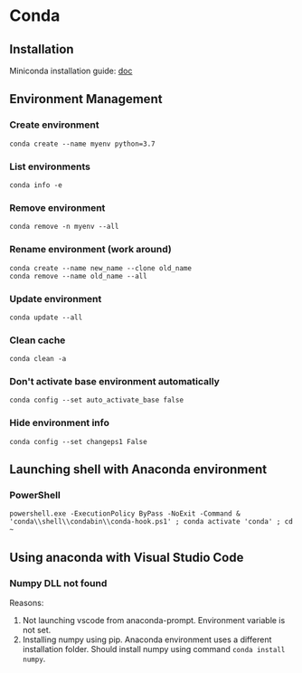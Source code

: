 # Conda

## Installation

Miniconda installation guide: [doc](https://docs.conda.io/en/latest/miniconda.html)

## Environment Management

### Create environment

```text
conda create --name myenv python=3.7
```

### List environments

```text
conda info -e
```

### Remove environment

```text
conda remove -n myenv --all
```

### Rename environment \(work around\)

```text
conda create --name new_name --clone old_name
conda remove --name old_name --all
```

### Update environment

```text
conda update --all
```

### Clean cache

```text
conda clean -a
```

### Don't activate base environment automatically

```text
conda config --set auto_activate_base false
```

### Hide environment info

```text
conda config --set changeps1 False
```

## Launching shell with Anaconda environment

### PowerShell

```text
powershell.exe -ExecutionPolicy ByPass -NoExit -Command & 'conda\\shell\\condabin\\conda-hook.ps1' ; conda activate 'conda' ; cd ~ 
```

## Using anaconda with Visual Studio Code

### Numpy DLL not found

Reasons:

1. Not launching vscode from anaconda-prompt. Environment variable is not set.
2. Installing numpy using pip. Anaconda environment uses a different installation folder. Should install numpy using command `conda install numpy`.

